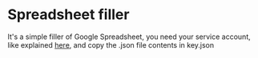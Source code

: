 # Spreadsheet filler
It's a simple filler of Google Spreadsheet, you need your service account, like explained [here](https://support.google.com/a/answer/7378726?hl=en), and copy the .json file contents in key.json
